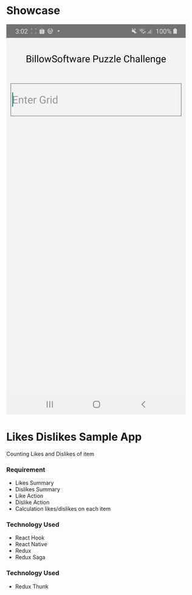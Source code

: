 # Showcase
![Alt Text](https://github.com/abdymm/rn-tiles-puzzle/blob/master/showcase/ezgif-7-97b112268ce2.gif)


# Likes Dislikes Sample App
Counting Likes and Dislikes of item

### Requirement
- Likes Summary
- Dislikes Summary
- Like Action
- Dislike Action
- Calculation likes/dislikes on each item


### Technology Used
- React Hook
- React Native
- Redux
- Redux Saga

### Technology Used
- Redux Thunk
